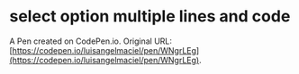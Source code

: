# select option multiple lines and code

A Pen created on CodePen.io. Original URL: [https://codepen.io/luisangelmaciel/pen/WNgrLEg](https://codepen.io/luisangelmaciel/pen/WNgrLEg).


